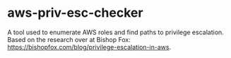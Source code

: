 # aws-priv-esc-checker
A tool used to enumerate AWS roles and find paths to privilege escalation. Based on the research over at Bishop Fox: https://bishopfox.com/blog/privilege-escalation-in-aws.
